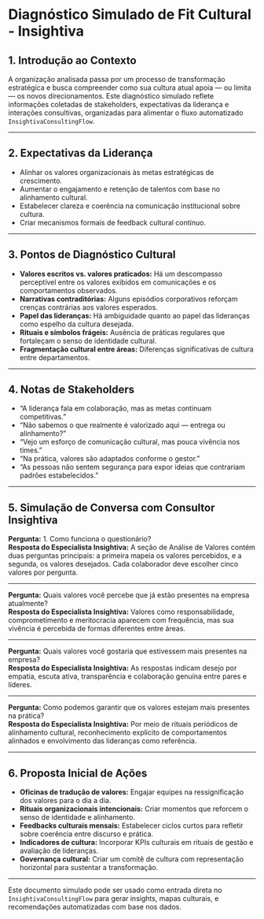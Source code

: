 # Diagnóstico Simulado de Fit Cultural - Insightiva

## 1. Introdução ao Contexto

A organização analisada passa por um processo de transformação estratégica e busca compreender como sua cultura atual apoia — ou limita — os novos direcionamentos. Este diagnóstico simulado reflete informações coletadas de stakeholders, expectativas da liderança e interações consultivas, organizadas para alimentar o fluxo automatizado `InsightivaConsultingFlow`.

---

## 2. Expectativas da Liderança

- Alinhar os valores organizacionais às metas estratégicas de crescimento.
- Aumentar o engajamento e retenção de talentos com base no alinhamento cultural.
- Estabelecer clareza e coerência na comunicação institucional sobre cultura.
- Criar mecanismos formais de feedback cultural contínuo.

---

## 3. Pontos de Diagnóstico Cultural

- **Valores escritos vs. valores praticados:** Há um descompasso perceptível entre os valores exibidos em comunicações e os comportamentos observados.
- **Narrativas contraditórias:** Alguns episódios corporativos reforçam crenças contrárias aos valores esperados.
- **Papel das lideranças:** Há ambiguidade quanto ao papel das lideranças como espelho da cultura desejada.
- **Rituais e símbolos frágeis:** Ausência de práticas regulares que fortaleçam o senso de identidade cultural.
- **Fragmentação cultural entre áreas:** Diferenças significativas de cultura entre departamentos.

---

## 4. Notas de Stakeholders

- “A liderança fala em colaboração, mas as metas continuam competitivas.”  
- “Não sabemos o que realmente é valorizado aqui — entrega ou alinhamento?”  
- “Vejo um esforço de comunicação cultural, mas pouca vivência nos times.”  
- “Na prática, valores são adaptados conforme o gestor.”  
- “As pessoas não sentem segurança para expor ideias que contrariam padrões estabelecidos.”  

---

## 5. Simulação de Conversa com Consultor Insightiva

**Pergunta:** 1. Como funciona o questionário?  
**Resposta do Especialista Insightiva:** A seção de Análise de Valores contém duas perguntas principais: a primeira mapeia os valores percebidos, e a segunda, os valores desejados. Cada colaborador deve escolher cinco valores por pergunta.

---

**Pergunta:** Quais valores você percebe que já estão presentes na empresa atualmente?  
**Resposta do Especialista Insightiva:** Valores como responsabilidade, comprometimento e meritocracia aparecem com frequência, mas sua vivência é percebida de formas diferentes entre áreas.

---

**Pergunta:** Quais valores você gostaria que estivessem mais presentes na empresa?  
**Resposta do Especialista Insightiva:** As respostas indicam desejo por empatia, escuta ativa, transparência e colaboração genuína entre pares e líderes.

---

**Pergunta:** Como podemos garantir que os valores estejam mais presentes na prática?  
**Resposta do Especialista Insightiva:** Por meio de rituais periódicos de alinhamento cultural, reconhecimento explícito de comportamentos alinhados e envolvimento das lideranças como referência.

---

## 6. Proposta Inicial de Ações

- **Oficinas de tradução de valores:** Engajar equipes na ressignificação dos valores para o dia a dia.
- **Rituais organizacionais intencionais:** Criar momentos que reforcem o senso de identidade e alinhamento.
- **Feedbacks culturais mensais:** Estabelecer ciclos curtos para refletir sobre coerência entre discurso e prática.
- **Indicadores de cultura:** Incorporar KPIs culturais em rituais de gestão e avaliação de lideranças.
- **Governança cultural:** Criar um comitê de cultura com representação horizontal para sustentar a transformação.

---

Este documento simulado pode ser usado como entrada direta no `InsightivaConsultingFlow` para gerar insights, mapas culturais, e recomendações automatizadas com base nos dados.